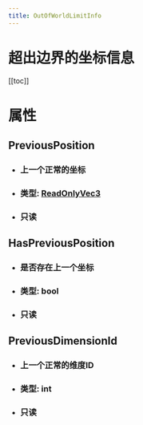 ```yaml
---
title: OutOfWorldLimitInfo
---
```


# 超出边界的坐标信息

[[toc]]

# 属性
## PreviousPosition
- ### 上一个正常的坐标
- ### 类型: [ReadOnlyVec3](../types/ReadOnlyVec3.md)
- ### 只读
## HasPreviousPosition
- ### 是否存在上一个坐标
- ### 类型: bool
- ### 只读
## PreviousDimensionId
- ### 上一个正常的维度ID
- ### 类型: int
- ### 只读